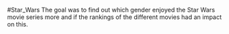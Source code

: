 #Star_Wars 
The goal was to find out which gender enjoyed the Star Wars movie series more and if the rankings of the different movies had an impact on this.
